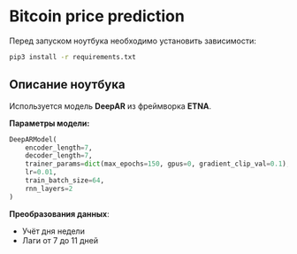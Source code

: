 # Bitcoin price prediction

Перед запуском ноутбука необходимо установить зависимости:
```bash
pip3 install -r requirements.txt
```

## Описание ноутбука

Используется модель **DeepAR** из фреймворка **ETNA**.

**Параметры модели:**
```python
DeepARModel(
    encoder_length=7,
    decoder_length=7,
    trainer_params=dict(max_epochs=150, gpus=0, gradient_clip_val=0.1),
    lr=0.01,
    train_batch_size=64,
    rnn_layers=2
)
```

**Преобразования данных**:
* Учёт дня недели
* Лаги от 7 до 11 дней